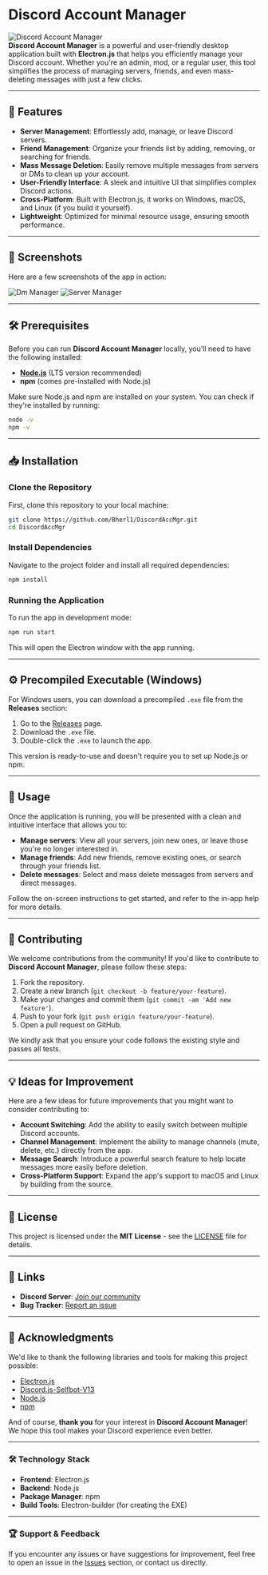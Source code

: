 # Discord Account Manager

![Discord Account Manager](https://img.shields.io/badge/Project%20Status-Active-brightgreen)  
**Discord Account Manager** is a powerful and user-friendly desktop application built with **Electron.js** that helps you efficiently manage your Discord account. Whether you're an admin, mod, or a regular user, this tool simplifies the process of managing servers, friends, and even mass-deleting messages with just a few clicks.

---

## 🚀 Features

- **Server Management**: Effortlessly add, manage, or leave Discord servers.
- **Friend Management**: Organize your friends list by adding, removing, or searching for friends.
- **Mass Message Deletion**: Easily remove multiple messages from servers or DMs to clean up your account.
- **User-Friendly Interface**: A sleek and intuitive UI that simplifies complex Discord actions.
- **Cross-Platform**: Built with Electron.js, it works on Windows, macOS, and Linux (if you build it yourself).
- **Lightweight**: Optimized for minimal resource usage, ensuring smooth performance.

---

## 📸 Screenshots

Here are a few screenshots of the app in action:

![Dm Manager](https://cdn.discordapp.com/attachments/1108882288617476096/1319694397880926260/image.png?ex=6766e4af&is=6765932f&hm=b7becbef95feaf3eee8718f35b4ccdaf0423d9e11b5240d85d54b78393d9ad0a&)
![Server Manager](https://cdn.discordapp.com/attachments/1108882288617476096/1319694440025296937/image.png?ex=6766e4b9&is=67659339&hm=fe0a9862b12a0b0dbb4d3ce495762996f15086ccb604a2ed0a5f4b176e11899b&)

---

## 🛠️ Prerequisites

Before you can run **Discord Account Manager** locally, you'll need to have the following installed:

- **[Node.js](https://nodejs.org/)** (LTS version recommended)
- **npm** (comes pre-installed with Node.js)

Make sure Node.js and npm are installed on your system. You can check if they're installed by running:

```bash
node -v
npm -v
```

---

## 📥 Installation

### Clone the Repository

First, clone this repository to your local machine:

```bash
git clone https://github.com/Bherl1/DiscordAccMgr.git
cd DiscordAccMgr
```

### Install Dependencies

Navigate to the project folder and install all required dependencies:

```bash
npm install
```

### Running the Application

To run the app in development mode:

```bash
npm run start
```

This will open the Electron window with the app running.

---

## ⚙️ Precompiled Executable (Windows)

For Windows users, you can download a precompiled `.exe` file from the **Releases** section:

1. Go to the [Releases](https://github.com/Bherl1/DiscordAccMgr/releases) page.
2. Download the `.exe` file.
3. Double-click the `.exe` to launch the app.

This version is ready-to-use and doesn't require you to set up Node.js or npm.

---

## 📝 Usage

Once the application is running, you will be presented with a clean and intuitive interface that allows you to:

- **Manage servers**: View all your servers, join new ones, or leave those you're no longer interested in.
- **Manage friends**: Add new friends, remove existing ones, or search through your friends list.
- **Delete messages**: Select and mass delete messages from servers and direct messages.

Follow the on-screen instructions to get started, and refer to the in-app help for more details.

---

## 🤝 Contributing

We welcome contributions from the community! If you'd like to contribute to **Discord Account Manager**, please follow these steps:

1. Fork the repository.
2. Create a new branch (`git checkout -b feature/your-feature`).
3. Make your changes and commit them (`git commit -am 'Add new feature'`).
4. Push to your fork (`git push origin feature/your-feature`).
5. Open a pull request on GitHub.

We kindly ask that you ensure your code follows the existing style and passes all tests.

---

## 💡 Ideas for Improvement

Here are a few ideas for future improvements that you might want to consider contributing to:

- **Account Switching**: Add the ability to easily switch between multiple Discord accounts.
- **Channel Management**: Implement the ability to manage channels (mute, delete, etc.) directly from the app.
- **Message Search**: Introduce a powerful search feature to help locate messages more easily before deletion.
- **Cross-Platform Support**: Expand the app's support to macOS and Linux by building from the source.

---

## 📄 License

This project is licensed under the **MIT License** - see the [LICENSE](LICENSE) file for details.

---

## 🔗 Links

- **Discord Server**: [Join our community](https://discord.gg/7wVU2jnjey)
- **Bug Tracker**: [Report an issue](https://github.com/Bherl1/DiscordAccMgr/issues)

---

## 🙏 Acknowledgments

We'd like to thank the following libraries and tools for making this project possible:

- [Electron.js](https://www.electronjs.org/)
- [Discord.js-Selfbot-V13](https://www.npmjs.com/package/discord.js-selfbot-v13)
- [Node.js](https://nodejs.org/)
- [npm](https://npmjs.com/)

And of course, **thank you** for your interest in **Discord Account Manager**! We hope this tool makes your Discord experience even better.

---

### 🛠️ Technology Stack

- **Frontend**: Electron.js
- **Backend**: Node.js
- **Package Manager**: npm
- **Build Tools**: Electron-builder (for creating the EXE)

---

### 🏆 Support & Feedback

If you encounter any issues or have suggestions for improvement, feel free to open an issue in the [Issues](https://github.com/Bherl1/DiscordAccMgr/issues) section, or contact us directly.

